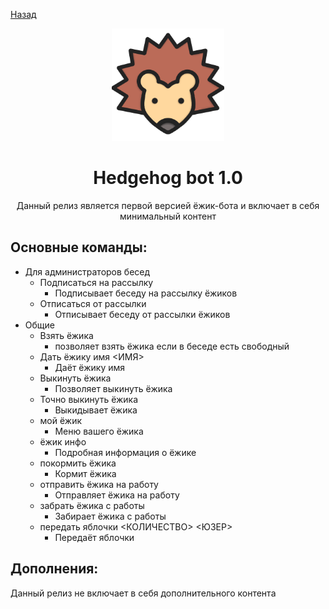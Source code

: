 [Назад](index.md)

<p align="center">
  <a href="https://github.com/fiersik/hedgehog_bot">
    <img width="180px" height="180px" alt="hedgehog" src="../img/logo.png">
  </a>
</p>

<h1 align="center">Hedgehog bot 1.0</h1>
<div align="center">
Данный релиз является первой версией ёжик-бота и включает в себя минимальный контент 
</div>

## Основные команды:

- Для администраторов бесед
  - Подписаться на рассылку
    - Подписывает беседу на рассылку ёжиков
  - Отписаться от рассылки
    - Отписывает беседу от рассылки ёжиков
- Общие
  - Взять ёжика
    - позволяет взять ёжика если в беседе есть свободный 
  - Дать ёжику имя <ИМЯ>
    - Даёт ёжику имя
  - Выкинуть ёжика
    - Позволяет выкинуть ёжика
  - Точно выкинуть ёжика
    - Выкидывает ёжика
  - мой ёжик
    - Меню вашего ёжика
  - ёжик инфо
    - Подробная информация о ёжике
  - покормить ёжика
    - Кормит ёжика
  - отправить ёжика на работу
    - Отправляет ёжика на работу
  - забрать ёжика с работы
    - Забирает ёжика с работы
  - передать яблочки <КОЛИЧЕСТВО> <ЮЗЕР>
    - Передаёт яблочки

## Дополнения:
Данный релиз не включает в себя дополнительного контента 